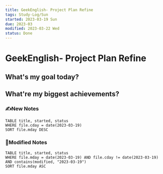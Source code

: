 ```yaml
---
title: GeekEnglish- Project Plan Refine
tags: Study-Log/Sun
started: 2023-03-19 Sun
due: 2023-03
modified: 2023-03-22 Wed
status: Done
---
```

# GeekEnglish- Project Plan Refine
## What's my goal today?


## What're my biggest achievements?
### ✍️New Notes

```dataview
TABLE title, started, status
WHERE file.cday = date(2023-03-19)
SORT file.mday DESC
```

### 📝Modified Notes

```dataview
TABLE title, started, status
WHERE file.mday = date(2023-03-19) AND file.cday != date(2023-03-19) AND contains(modified, "2023-03-19")
SORT file.mday ASC
```